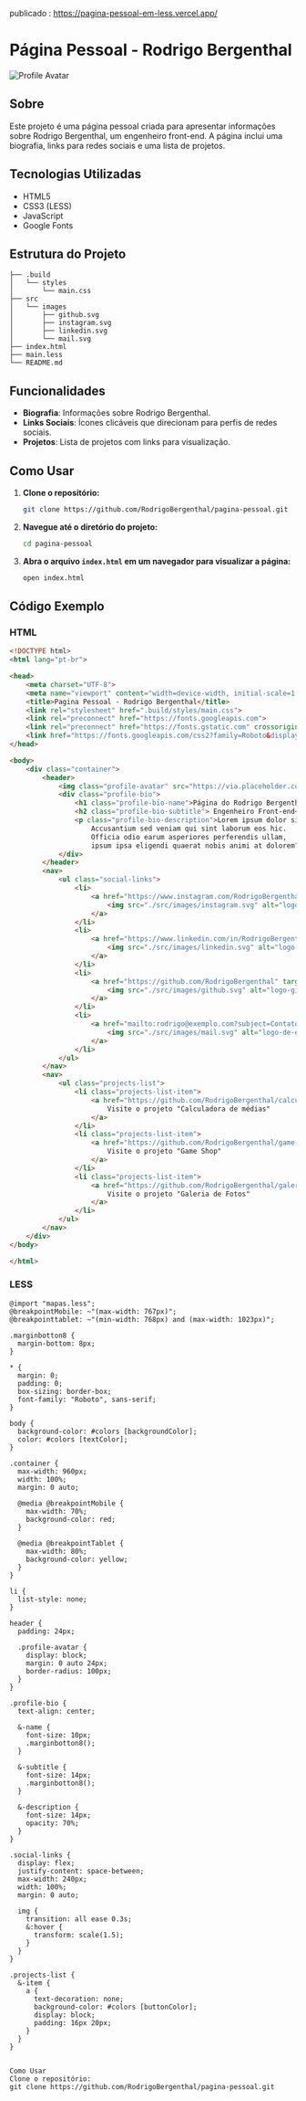 publicado : https://pagina-pessoal-em-less.vercel.app/
# Página Pessoal - Rodrigo Bergenthal

![Profile Avatar](https://avatars.githubusercontent.com/u/116042656?v=4)

## Sobre

Este projeto é uma página pessoal criada para apresentar informações sobre Rodrigo Bergenthal, um engenheiro front-end. A página inclui uma biografia, links para redes sociais e uma lista de projetos.

## Tecnologias Utilizadas

- HTML5
- CSS3 (LESS)
- JavaScript
- Google Fonts

## Estrutura do Projeto

```plaintext
├── .build
│   └── styles
│       └── main.css
├── src
│   └── images
│       ├── github.svg
│       ├── instagram.svg
│       ├── linkedin.svg
│       └── mail.svg
├── index.html
├── main.less
└── README.md
```

## Funcionalidades

- **Biografia**: Informações sobre Rodrigo Bergenthal.
- **Links Sociais**: Ícones clicáveis que direcionam para perfis de redes sociais.
- **Projetos**: Lista de projetos com links para visualização.

## Como Usar

1. **Clone o repositório:**

   ```bash
   git clone https://github.com/RodrigoBergenthal/pagina-pessoal.git
   ```

2. **Navegue até o diretório do projeto:**

   ```bash
   cd pagina-pessoal
   ```

3. **Abra o arquivo `index.html` em um navegador para visualizar a página:**

   ```bash
   open index.html
   ```

## Código Exemplo

### HTML

```html
<!DOCTYPE html>
<html lang="pt-br">

<head>
    <meta charset="UTF-8">
    <meta name="viewport" content="width=device-width, initial-scale=1.0">
    <title>Pagina Pessoal - Rodrigo Bergenthal</title>
    <link rel="stylesheet" href=".build/styles/main.css">
    <link rel="preconnect" href="https://fonts.googleapis.com">
    <link rel="preconnect" href="https://fonts.gstatic.com" crossorigin>
    <link href="https://fonts.googleapis.com/css2?family=Roboto&display=swap" rel="stylesheet">
</head>

<body>
    <div class="container">
        <header>
            <img class="profile-avatar" src="https://via.placeholder.com/96x96" />
            <div class="profile-bio">
                <h1 class="profile-bio-name">Página do Rodrigo Bergenthal</h1>
                <h2 class="profile-bio-subtitle"> Engenheiro Front-end</h2>
                <p class="profile-bio-description">Lorem ipsum dolor sit, amet consectetur adipisicing elit.
                    Accusantium sed veniam qui sint laborum eos hic.
                    Officia odio earum asperiores perferendis ullam,
                    ipsum ipsa eligendi quaerat nobis animi at dolorem?</p>
            </div>
        </header>
        <nav>
            <ul class="social-links">
                <li>
                    <a href="https://www.instagram.com/RodrigoBergenthal" target="_blank" rel="noopener noreferrer">
                        <img src="./src/images/instagram.svg" alt="logo-instagram">
                    </a>
                </li>
                <li>
                    <a href="https://www.linkedin.com/in/RodrigoBergenthal" target="_blank" rel="noopener noreferrer">
                        <img src="./src/images/linkedin.svg" alt="logo-linkedin">
                    </a>
                </li>
                <li>
                    <a href="https://github.com/RodrigoBergenthal" target="_blank" rel="noopener noreferrer">
                        <img src="./src/images/github.svg" alt="logo-github">
                    </a>
                </li>
                <li>
                    <a href="mailto:rodrigo@exemplo.com?subject=Contato" target="_blank" rel="noopener noreferrer">
                        <img src="./src/images/mail.svg" alt="logo-de-email">
                    </a>
                </li>
            </ul>
        </nav>
        <nav>
            <ul class="projects-list">
                <li class="projects-list-item">
                    <a href="https://github.com/RodrigoBergenthal/calculadora-medias" target="_blank" rel="noopener noreferrer">
                        Visite o projeto "Calculadora de médias"
                    </a>
                </li>
                <li class="projects-list-item">
                    <a href="https://github.com/RodrigoBergenthal/game-shop" target="_blank" rel="noopener noreferrer">
                        Visite o projeto "Game Shop"
                    </a>
                </li>
                <li class="projects-list-item">
                    <a href="https://github.com/RodrigoBergenthal/galeria-fotos" target="_blank" rel="noopener noreferrer">
                        Visite o projeto "Galeria de Fotos"
                    </a>
                </li>
            </ul>
        </nav>
    </div>
</body>

</html>
```

### LESS

```less
@import "mapas.less";
@breakpointMobile: ~"(max-width: 767px)";
@breakpointtablet: ~"(min-width: 768px) and (max-width: 1023px)";

.marginbotton8 {
  margin-bottom: 8px;
}

* {
  margin: 0;
  padding: 0;
  box-sizing: border-box;
  font-family: "Roboto", sans-serif;
}

body {
  background-color: #colors [backgroundColor];
  color: #colors [textColor];
}

.container {
  max-width: 960px;
  width: 100%;
  margin: 0 auto;

  @media @breakpointMobile {
    max-width: 70%;
    background-color: red;
  }

  @media @breakpointTablet {
    max-width: 80%;
    background-color: yellow;
  }
}

li {
  list-style: none;
}

header {
  padding: 24px;

  .profile-avatar {
    display: block;
    margin: 0 auto 24px;
    border-radius: 100px;
  }
}

.profile-bio {
  text-align: center;

  &-name {
    font-size: 10px;
    .marginbotton8();
  }

  &-subtitle {
    font-size: 14px;
    .marginbotton8();
  }

  &-description {
    font-size: 14px;
    opacity: 70%;
  }
}

.social-links {
  display: flex;
  justify-content: space-between;
  max-width: 240px;
  width: 100%;
  margin: 0 auto;

  img {
    transition: all ease 0.3s;
    &:hover {
      transform: scale(1.5);
    }
  }
}

.projects-list {
  &-item {
    a {
      text-decoration: none;
      background-color: #colors [buttonColor];
      display: block;
      padding: 16px 20px;
    }
  }
}
```
```

Como Usar
Clone o repositório:
git clone https://github.com/RodrigoBergenthal/pagina-pessoal.git
